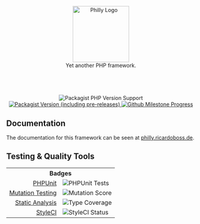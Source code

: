 <p align="center">
    <a href="https://philly.ricardoboss.de" target="_blank">
        <img src="https://raw.githubusercontent.com/ricardoboss/Philly/master/docs/assets/images/logo.svg" alt="Philly Logo" height="150">
    </a>
    <br>
    Yet another PHP framework.
</p>

#

<br>
<p align="center">
    <img alt="Packagist PHP Version Support" src="https://img.shields.io/packagist/php-v/ricardoboss/Philly">
    <a href="https://packagist.org/packages/ricardoboss/philly">
        <img alt="Packagist Version (including pre-releases)" src="https://img.shields.io/packagist/v/ricardoboss/Philly">
    </a>
    <a href="https://github.com/ricardoboss/Philly/milestones">
        <img alt="Github Milestone Progress" src="https://img.shields.io/github/milestones/progress/ricardoboss/Philly/2">
    </a>
</p>

## Documentation

The documentation for this framework can be seen at [philly.ricardoboss.de](https://philly.ricardoboss.de/home).

## Testing & Quality Tools

<table>
    <tr>
        <th colspan=2>Badges</th>
    </tr>
    <tr>
        <td align="right"><a href="https://github.com/ricardoboss/Philly/actions?query=workflow%3ATests">PHPUnit</a></td>
        <td><img alt="PHPUnit Tests" src="https://github.com/ricardoboss/Philly/workflows/PHPUnit%20Tests/badge.svg"></td>
    </tr>
    <tr>
        <td align="right"><a href="https://dashboard.stryker-mutator.io/reports/github.com/ricardoboss/Philly/master">Mutation Testing</a></td>
        <td><img alt="Mutation Score" src="https://img.shields.io/endpoint?style=flat&url=https%3A%2F%2Fbadge-api.stryker-mutator.io%2Fgithub.com%2Fricardoboss%2FPhilly%2Fmaster"></td>
    </tr>
    <tr>
        <td align="right"><a href="https://shepherd.dev/github/ricardoboss/philly">Static Analysis</a></td>
        <td><img alt="Type Coverage" src="https://shepherd.dev/github/ricardoboss/philly/coverage.svg"></td>
    </tr>
    <tr>
        <td align="right"><a href="https://github.styleci.io/repos/233383847">StyleCI</a></td>
        <td><img alt="StyleCI Status" src="https://github.styleci.io/repos/233383847/shield?branch=master"></td>
    </tr>
</table>
